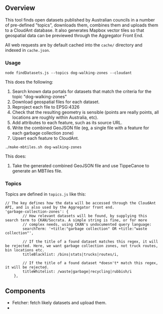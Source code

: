 ## Overview

This tool finds open datasets published by Australian councils in a number of pre-defined "topics", downloads them, combines them and uploads them to a CloudAnt database. It also generates Mapbox vector tiles so that geospatial data can be previewed through the Aggregator Front End.

All web requests are by default cached into the `cache/` directory and indexed in `cache.json`.

### Usage

```
node findDatasets.js --topics dog-walking-zones --cloudant
```

This does the following:

1. Search known data portals for datasets that match the criteria for the topic "dog-walking-zones"
2. Download geospatial files for each dataset.
3. Reproject each file to EPSG:4326
4. Check that the resulting geometry is sensible (points are really points, all locations are roughly within Australia, etc).
5. Add attributes to each feature, such as its source URL.
6. Write the combined GeoJSON file (eg, a single file with a feature for each garbage collection zone)
7. Upsert each feature to CloudAnt. 


```
./make-mbtiles.sh dog-walking-zones
```

This does:

1. Take the generated combined GeoJSON file and use TippeCanoe to generate an MBTiles file.



### Topics

Topics are defined in `topics.js` like this:

```
// The key defines how the data will be accessed through the CloudAnt API, and is also used by the Aggregator front end.
'garbage-collection-zones': {
        // How relevant datasets will be found, by supplying this search term to CKAN/Socrata. A simple string is fine, or for more
        // complex needs, using CKAN's undocumented query language:
        searchTerm: '+title:"garbage collection" OR +title:"waste collection"',

        // If the title of a found dataset matches this regex, it will be rejected. Here, we want garbage collection zones, not truck routes, bin locations etc.
        titleBlacklist: /bins|stats|trucks|routes/i,

        // If the title of a found dataset *doesn't* match this regex, it will be rejected.
        titleWhitelist: /waste|garbage|recycling|rubbish/i
    },
``` 


## Components

- Fetcher: fetch likely datasets and upload them.
- 